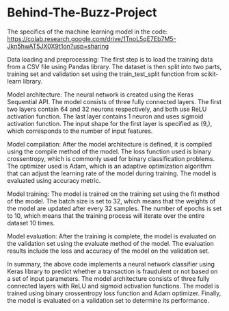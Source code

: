 # Behind-The-Buzz-Project
The specifics of the machine learning model in the code: https://colab.research.google.com/drive/1TnoL5qE7Eb7M5-Jkn5hwAT5JX0X9t1on?usp=sharing

Data loading and preprocessing: The first step is to load the training data from a CSV file using Pandas library. The dataset is then split into two parts, training set and validation set using the train_test_split function from scikit-learn library.

Model architecture: The neural network is created using the Keras Sequential API. The model consists of three fully connected layers. The first two layers contain 64 and 32 neurons respectively, and both use ReLU activation function. The last layer contains 1 neuron and uses sigmoid activation function. The input shape for the first layer is specified as (9,), which corresponds to the number of input features.

Model compilation: After the model architecture is defined, it is compiled using the compile method of the model. The loss function used is binary crossentropy, which is commonly used for binary classification problems. The optimizer used is Adam, which is an adaptive optimization algorithm that can adjust the learning rate of the model during training. The model is evaluated using accuracy metric.

Model training: The model is trained on the training set using the fit method of the model. The batch size is set to 32, which means that the weights of the model are updated after every 32 samples. The number of epochs is set to 10, which means that the training process will iterate over the entire dataset 10 times.

Model evaluation: After the training is complete, the model is evaluated on the validation set using the evaluate method of the model. The evaluation results include the loss and accuracy of the model on the validation set.

In summary, the above code implements a neural network classifier using Keras library to predict whether a transaction is fraudulent or not based on a set of input parameters. The model architecture consists of three fully connected layers with ReLU and sigmoid activation functions. The model is trained using binary crossentropy loss function and Adam optimizer. Finally, the model is evaluated on a validation set to determine its performance.
